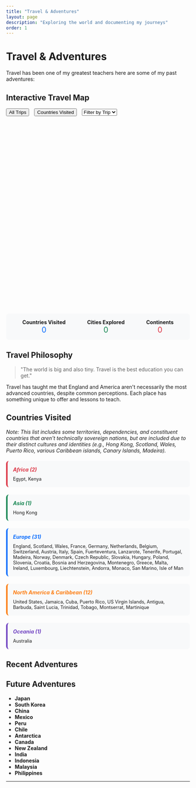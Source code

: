 ```yaml
---
title: "Travel & Adventures"
layout: page
description: "Exploring the world and documenting my journeys"
order: 1
---
```


# Travel & Adventures

Travel has been one of my greatest teachers here are some of my past adventures:

## Interactive Travel Map

<div class="map-controls" style="margin-bottom: 10px;">
    <button id="show-all" class="btn btn-sm btn-outline-primary">All Trips</button>
    <button id="show-countries" class="btn btn-sm btn-outline-secondary" style="margin-left: 10px;">Countries Visited</button>
    <select id="trip-filter" class="btn btn-sm btn-outline-secondary" style="margin-left: 10px;">
        <option value="">Filter by Trip</option>
    </select>
</div>

<div id="travel-map" style="height: 500px; width: 100%; margin: 20px 0; border-radius: 8px; overflow: hidden;"></div>

<div id="photo-gallery" style="margin: 20px 0; padding: 20px; background: #f8f9fa; border-radius: 8px; display: none;">
    <h5 id="gallery-title" style="margin: 0 0 15px 0;">Select a location to view photos</h5>
    <div id="gallery-photos" style="display: grid; grid-template-columns: repeat(auto-fill, minmax(200px, 1fr)); gap: 15px;"></div>
</div>

<div class="travel-stats" style="display: flex; justify-content: space-around; margin: 20px 0; padding: 15px; background: #f8f9fa; border-radius: 8px;">
    <div style="text-align: center;">
        <strong>Countries Visited</strong><br>
        <span id="countries-count" style="font-size: 1.5em; color: #0d6efd;">0</span>
    </div>
    <div style="text-align: center;">
        <strong>Cities Explored</strong><br>
        <span id="cities-count" style="font-size: 1.5em; color: #198754;">0</span>
    </div>
    <div style="text-align: center;">
        <strong>Continents</strong><br>
        <span id="continents-count" style="font-size: 1.5em; color: #dc3545;">0</span>
    </div>
</div>

## Travel Philosophy

> "The world is big and also tiny. Travel is the best education you can get."

Travel has taught me that England and America aren't necessarily the most advanced countries, despite common perceptions. Each place has something unique to offer and lessons to teach.

## Countries Visited

*Note: This list includes some territories, dependencies, and constituent countries that aren't technically sovereign nations, but are included due to their distinct cultures and identities (e.g., Hong Kong, Scotland, Wales, Puerto Rico, various Caribbean islands, Canary Islands, Madeira).*

<div id="countries-overview" style="margin: 20px 0;">
    <div style="display: grid; grid-template-columns: repeat(auto-fit, minmax(250px, 1fr)); gap: 20px;">
        <div style="background: #f8f9fa; padding: 15px; border-radius: 8px; border-left: 4px solid #dc3545;">
            <h5 style="margin: 0 0 10px 0; color: #dc3545;">Africa (2)</h5>
            <p style="margin: 0; font-size: 0.9em;">Egypt, Kenya</p>
        </div>
        <div style="background: #f8f9fa; padding: 15px; border-radius: 8px; border-left: 4px solid #198754;">
            <h5 style="margin: 0 0 10px 0; color: #198754;">Asia (1)</h5>
            <p style="margin: 0; font-size: 0.9em;">Hong Kong</p>
        </div>
        <div style="background: #f8f9fa; padding: 15px; border-radius: 8px; border-left: 4px solid #0d6efd;">
            <h5 style="margin: 0 0 10px 0; color: #0d6efd;">Europe (31)</h5>
            <p style="margin: 0; font-size: 0.9em;">England, Scotland, Wales, France, Germany, Netherlands, Belgium, Switzerland, Austria, Italy, Spain, Fuerteventura, Lanzarote, Tenerife, Portugal, Madeira, Norway, Denmark, Czech Republic, Slovakia, Hungary, Poland, Slovenia, Croatia, Bosnia and Herzegovina, Montenegro, Greece, Malta, Ireland, Luxembourg, Liechtenstein, Andorra, Monaco, San Marino, Isle of Man</p>
        </div>
        <div style="background: #f8f9fa; padding: 15px; border-radius: 8px; border-left: 4px solid #fd7e14;">
            <h5 style="margin: 0 0 10px 0; color: #fd7e14;">North America & Caribbean (12)</h5>
            <p style="margin: 0; font-size: 0.9em;">United States, Jamaica, Cuba, Puerto Rico, US Virgin Islands, Antigua, Barbuda, Saint Lucia, Trinidad, Tobago, Montserrat, Martinique</p>
        </div>
        <div style="background: #f8f9fa; padding: 15px; border-radius: 8px; border-left: 4px solid #6f42c1;">
            <h5 style="margin: 0 0 10px 0; color: #6f42c1;">Oceania (1)</h5>
            <p style="margin: 0; font-size: 0.9em;">Australia</p>
        </div>
    </div>
</div>

## Recent Adventures

<div id="trip-list" style="margin: 20px 0;"></div>

## Future Adventures

- **Japan**
- **South Korea** 
- **China**
- **Mexico**
- **Peru**
- **Chile**
- **Antarctica**
- **Canada**
- **New Zealand**
- **India**
- **Indonesia**
- **Malaysia**
- **Philippines**

---

<link rel="stylesheet" href="https://unpkg.com/leaflet@1.9.4/dist/leaflet.css" />
<script src="https://unpkg.com/leaflet@1.9.4/dist/leaflet.js"></script>
<script src="/assets/js/travel-data.js"></script>
<script src="/assets/js/countries-visited.js"></script>

<script>
document.addEventListener('DOMContentLoaded', function() {
    // Initialize map
    const map = L.map('travel-map').setView([40, 0], 2);
    
    // Add tile layer
    L.tileLayer('https://{s}.tile.openstreetmap.org/{z}/{x}/{y}.png', {
        attribution: '© OpenStreetMap contributors'
    }).addTo(map);
    
    let allMarkers = [];
    let allRoutes = [];
    let countryMarkers = [];
    
    // Calculate dynamic stats
    function calculateStats() {
        const countries = new Set();
        const continents = new Set();
        let cityCount = 0;
        
        travelData.forEach(trip => {
            trip.destinations.forEach(dest => {
                countries.add(dest.country);
                continents.add(dest.continent);
                cityCount++;
            });
        });
        
        // Update with actual countries visited count
        document.getElementById('countries-count').textContent = countriesVisited.length;
        document.getElementById('cities-count').textContent = cityCount;
        document.getElementById('continents-count').textContent = Object.keys(countriesByContinent).filter(continent => countriesByContinent[continent].length > 0).length;
    }
    
    // Populate trip filter dropdown
    function populateTripFilter() {
        const select = document.getElementById('trip-filter');
        travelData.forEach(trip => {
            const option = document.createElement('option');
            option.value = trip.id;
            option.textContent = trip.title;
            select.appendChild(option);
        });
    }
    
    // Create trip list
    function createTripList() {
        const tripList = document.getElementById('trip-list');
        travelData.forEach(trip => {
            const tripDiv = document.createElement('div');
            tripDiv.style.cssText = 'margin-bottom: 20px; padding: 15px; border-left: 4px solid ' + trip.color + '; background: #f8f9fa;';
            tripDiv.innerHTML = `
                <h5 style="margin: 0 0 5px 0; color: ${trip.color};">${trip.title}</h5>
                <p style="margin: 0 0 5px 0; font-size: 0.9em;">${trip.description}</p>
                <p style="margin: 0; font-size: 0.8em; color: #666;"><strong>Date:</strong> ${trip.dateRange}</p>
            `;
            tripList.appendChild(tripDiv);
        });
    }
    
    // Create markers and routes
    function createMapElements() {
        travelData.forEach(trip => {
            // Create markers for each destination
            trip.destinations.forEach((dest, index) => {
                const marker = L.circleMarker(dest.coords, {
                    radius: 8,
                    fillColor: trip.color,
                    color: '#fff',
                    weight: 2,
                    opacity: 1,
                    fillOpacity: 0.8
                }).addTo(map);
                
                const popupContent = `
                    <div style="min-width: 200px;">
                        <h6 style="margin: 0 0 8px 0; color: ${trip.color};">${dest.name}, ${dest.country}</h6>
                        <p style="margin: 0 0 8px 0; font-size: 0.9em;"><strong>${trip.title}</strong></p>
                        <p style="margin: 0 0 8px 0; font-size: 0.9em;">${dest.description}</p>
                        <p style="margin: 0 0 8px 0; font-size: 0.8em; color: #666;"><strong>Date:</strong> ${dest.date}</p>
                        <p style="margin: 0 0 8px 0; font-size: 0.8em; color: #666;"><strong>Schedule:</strong> ${dest.time}</p>
                        ${dest.excursion ? `<p style="margin: 0 0 8px 0; font-size: 0.8em; color: #666;"><strong>Excursion:</strong> ${dest.excursion}</p>` : ''}
                        ${dest.photos && dest.photos.length > 0 ? `<p style="margin: 8px 0; font-size: 0.8em; color: #0d6efd; cursor: pointer;" onclick="showPhotoGallery('${dest.name}', '${trip.color}')">📷 View ${dest.photos.length} photos</p>` : ''}
                        <div style="font-size: 0.8em;">
                            <strong>Highlights:</strong><br>
                            ${dest.highlights.map(h => `• ${h}`).join('<br>')}
                        </div>
                    </div>
                `;
                
                marker.bindPopup(popupContent);
                marker.tripId = trip.id;
                marker.destination = dest;
                marker.tripColor = trip.color;
                
                // Add click event to show photo gallery
                marker.on('click', function() {
                    if (dest.photos && dest.photos.length > 0) {
                        showPhotoGallery(dest.name, trip.color, dest.photos);
                    }
                });
                
                allMarkers.push(marker);
            });
            
            // Create sea routes with waypoints
            if (trip.seaRoutes) {
                trip.seaRoutes.forEach(seaRoute => {
                    const fromDest = trip.destinations[seaRoute.from];
                    const toDest = trip.destinations[seaRoute.to];
                    
                    // Build route coordinates with waypoints
                    const routeCoords = [fromDest.coords];
                    if (seaRoute.waypoints && seaRoute.waypoints.length > 0) {
                        routeCoords.push(...seaRoute.waypoints);
                    }
                    routeCoords.push(toDest.coords);
                    
                    const route = L.polyline(routeCoords, {
                        color: trip.color,
                        weight: 3,
                        opacity: 0.7,
                        dashArray: '8, 12'
                    }).addTo(map);
                    
                    route.tripId = trip.id;
                    allRoutes.push(route);
                });
            }
        });
    }
    
    // Create country markers
    function createCountryMarkers() {
        const continentColors = {
            'Africa': '#dc3545',
            'Asia': '#198754', 
            'Europe': '#0d6efd',
            'North America': '#fd7e14',
            'Oceania': '#6f42c1'
        };
        
        countriesVisited.forEach(country => {
            const marker = L.circleMarker(country.coords, {
                radius: 6,
                fillColor: continentColors[country.continent],
                color: '#fff',
                weight: 1,
                opacity: 1,
                fillOpacity: 0.8
            });
            
            marker.bindPopup(`
                <div style="min-width: 150px;">
                    <h6 style="margin: 0 0 5px 0; color: ${continentColors[country.continent]};">${country.name}</h6>
                    <p style="margin: 0; font-size: 0.8em; color: #666;">${country.continent}</p>
                </div>
            `);
            
            countryMarkers.push(marker);
        });
    }
    
    // Filter functions
    function showAll() {
        allMarkers.forEach(marker => marker.addTo(map));
        allRoutes.forEach(route => route.addTo(map));
        countryMarkers.forEach(marker => map.removeLayer(marker));
        map.setView([40, 0], 2);
    }
    
    function showCountries() {
        allMarkers.forEach(marker => map.removeLayer(marker));
        allRoutes.forEach(route => map.removeLayer(route));
        countryMarkers.forEach(marker => marker.addTo(map));
        map.setView([40, 0], 2);
    }
    
    function showTrip(tripId) {
        // Hide all
        allMarkers.forEach(marker => map.removeLayer(marker));
        allRoutes.forEach(route => map.removeLayer(route));
        countryMarkers.forEach(marker => map.removeLayer(marker));
        
        // Show selected trip
        const tripMarkers = allMarkers.filter(marker => marker.tripId === tripId);
        const tripRoutes = allRoutes.filter(route => route.tripId === tripId);
        
        tripMarkers.forEach(marker => marker.addTo(map));
        tripRoutes.forEach(route => route.addTo(map));
        
        // Fit map to trip
        if (tripMarkers.length > 0) {
            const group = new L.featureGroup(tripMarkers);
            map.fitBounds(group.getBounds().pad(0.1));
        }
    }
    
    // Photo gallery function
    window.showPhotoGallery = function(locationName, color, photos) {
        const gallery = document.getElementById('photo-gallery');
        const title = document.getElementById('gallery-title');
        const photosContainer = document.getElementById('gallery-photos');
        
        // Find photos for this location
        let locationPhotos = photos;
        if (!locationPhotos) {
            // Find photos from marker data
            const marker = allMarkers.find(m => m.destination && m.destination.name === locationName);
            locationPhotos = marker ? marker.destination.photos : [];
        }
        
        if (locationPhotos && locationPhotos.length > 0) {
            title.innerHTML = `<span style="color: ${color};">📷 ${locationName}</span> - ${locationPhotos.length} photos`;
            
            photosContainer.innerHTML = locationPhotos.map(photo => `
                <div style="background: white; border-radius: 8px; overflow: hidden; box-shadow: 0 2px 8px rgba(0,0,0,0.1);">
                    <img src="${photo.url}" alt="${photo.caption}" 
                         style="width: 100%; height: 200px; object-fit: cover; cursor: pointer;"
                         onclick="window.open('${photo.url}', '_blank')">
                    <div style="padding: 10px;">
                        <p style="margin: 0 0 5px 0; font-size: 0.9em; font-weight: bold;">${photo.caption}</p>
                        <p style="margin: 0; font-size: 0.8em; color: #666;">${photo.datetime}</p>
                    </div>
                </div>
            `).join('');
            
            gallery.style.display = 'block';
            gallery.scrollIntoView({ behavior: 'smooth' });
        }
    };
    
    // Event listeners
    document.getElementById('show-all').addEventListener('click', function() {
        showAll();
        document.getElementById('trip-filter').value = '';
        // Update button states
        this.className = 'btn btn-sm btn-outline-primary';
        document.getElementById('show-countries').className = 'btn btn-sm btn-outline-secondary';
    });
    
    document.getElementById('show-countries').addEventListener('click', function() {
        showCountries();
        document.getElementById('trip-filter').value = '';
        // Update button states
        this.className = 'btn btn-sm btn-outline-primary';
        document.getElementById('show-all').className = 'btn btn-sm btn-outline-secondary';
    });
    
    document.getElementById('trip-filter').addEventListener('change', function() {
        if (this.value) {
            showTrip(this.value);
            // Update button states
            document.getElementById('show-all').className = 'btn btn-sm btn-outline-secondary';
            document.getElementById('show-countries').className = 'btn btn-sm btn-outline-secondary';
        } else {
            showAll();
        }
    });
    
    // Initialize everything
    calculateStats();
    populateTripFilter();
    createTripList();
    createMapElements();
    createCountryMarkers();
    
    // Add legend
    const legend = L.control({position: 'bottomright'});
    legend.onAdd = function(map) {
        const div = L.DomUtil.create('div', 'legend');
        div.style.cssText = 'background: white; padding: 10px; border-radius: 5px; box-shadow: 0 0 15px rgba(0,0,0,0.2);';
        
        let legendContent = '<h6 style="margin: 0 0 8px 0;">View</h6>';
        legendContent += '<div><span style="color: #0d6efd;">●</span> Detailed Trips</div>';
        legendContent += '<div><span style="color: #666;">●</span> All Countries</div>';
        
        div.innerHTML = legendContent;
        
        return div;
    };
    legend.addTo(map);
});
</script>
